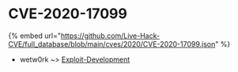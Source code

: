 # CVE-2020-17099
{% embed url="https://github.com/Live-Hack-CVE/full_database/blob/main/cves/2020/CVE-2020-17099.json" %}

* wetw0rk ~> [Exploit-Development](https://www.alice-snow.ru/2020/database/cve-2020-17099/exploit-development-wetw0rk)